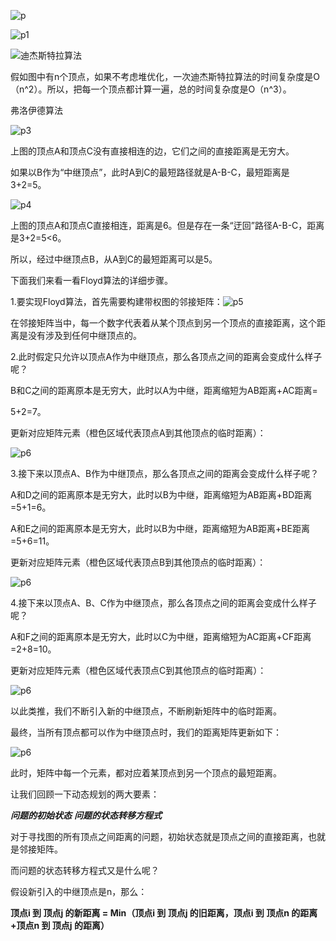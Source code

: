 ![p](C:\Users\sslcheese\Desktop\第二次分享\p.png)













![p1](C:\Users\sslcheese\Desktop\第二次分享\p1.png)







![迪杰斯特拉算法](C:\Users\sslcheese\Desktop\第二次分享\迪杰斯特拉算法.png)

假如图中有n个顶点，如果不考虑堆优化，一次迪杰斯特拉算法的时间复杂度是O（n^2）。所以，把每一个顶点都计算一遍，总的时间复杂度是O（n^3）。 





弗洛伊德算法

![p3](C:\Users\sslcheese\Desktop\第二次分享\p3.png)

上图的顶点A和顶点C没有直接相连的边，它们之间的直接距离是无穷大。

如果以B作为“中继顶点”，此时A到C的最短路径就是A-B-C，最短距离是3+2=5。



![p4](C:\Users\sslcheese\Desktop\第二次分享\p4.png)

上图的顶点A和顶点C直接相连，距离是6。但是存在一条“迂回”路径A-B-C，距离是3+2=5<6。

所以，经过中继顶点B，从A到C的最短距离可以是5。



下面我们来看一看Floyd算法的详细步骤。 

1.要实现Floyd算法，首先需要构建带权图的邻接矩阵：![p5](C:\Users\sslcheese\Desktop\第二次分享\p5.png)

在邻接矩阵当中，每一个数字代表着从某个顶点到另一个顶点的直接距离，这个距离是没有涉及到任何中继顶点的。



2.此时假定只允许以顶点A作为中继顶点，那么各顶点之间的距离会变成什么样子呢？

B和C之间的距离原本是无穷大，此时以A为中继，距离缩短为AB距离+AC距离=

5+2=7。

更新对应矩阵元素（橙色区域代表顶点A到其他顶点的临时距离）： 

![p6](C:\Users\sslcheese\Desktop\第二次分享\p6.png)



3.接下来以顶点A、B作为中继顶点，那么各顶点之间的距离会变成什么样子呢？

A和D之间的距离原本是无穷大，此时以B为中继，距离缩短为AB距离+BD距离=5+1=6。

A和E之间的距离原本是无穷大，此时以B为中继，距离缩短为AB距离+BE距离=5+6=11。

更新对应矩阵元素（橙色区域代表顶点B到其他顶点的临时距离）： 

![p6](C:\Users\sslcheese\Desktop\第二次分享\p7.png)

4.接下来以顶点A、B、C作为中继顶点，那么各顶点之间的距离会变成什么样子呢？

A和F之间的距离原本是无穷大，此时以C为中继，距离缩短为AC距离+CF距离=2+8=10。

更新对应矩阵元素（橙色区域代表顶点C到其他顶点的临时距离）：

![p6](C:\Users\sslcheese\Desktop\第二次分享\p8.png)



以此类推，我们不断引入新的中继顶点，不断刷新矩阵中的临时距离。

最终，当所有顶点都可以作为中继顶点时，我们的距离矩阵更新如下：

![p6](C:\Users\sslcheese\Desktop\第二次分享\p9.png)

此时，矩阵中每一个元素，都对应着某顶点到另一个顶点的最短距离。 





让我们回顾一下动态规划的两大要素：

***问题的初始状态***
***问题的状态转移方程式***



对于寻找图的所有顶点之间距离的问题，初始状态就是顶点之间的直接距离，也就是邻接矩阵。



而问题的状态转移方程式又是什么呢？

假设新引入的中继顶点是n，那么：



**顶点i 到 顶点j 的新距离 = Min（顶点i 到 顶点j 的旧距离，顶点i 到 顶点n 的距离+顶点n 到 顶点j 的距离）**





 

